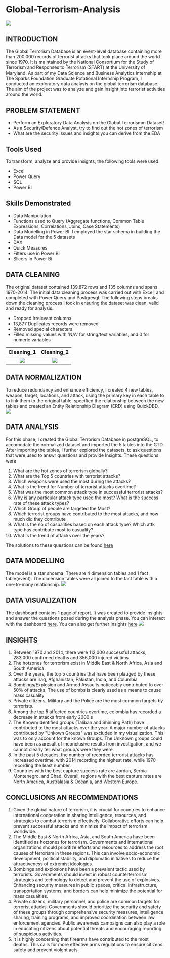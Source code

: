 # Global-Terrorism-Analysis
![](terror_2.jpeg)
## INTRODUCTION
The Global Terrorism Database is an event-level database containing more than 200,000 records of terrorist attacks that took place 
around the world since 1970. It is maintained by the National Consortium for the Study of Terrorism and Responses to Terrorism (START) at the University of Maryland. 
As part of my Data Science and Business Analytics internship at The Sparks Foundation Graduate Rotational Internship Program, I conducted an exploratory data analysis on the global terrorism database. The aim of the project was to analyze and gain insight into terrorist activities around the world.

## PROBLEM STATEMENT 
- Perform an Exploratory Data Analysis on the Global Terrorismm Dataset!
- As a Security/Defence Analyst, try to find out the hot zones of terrorism
- What are the security issues and insights you can derive from the EDA

## Tools Used
To transform, analyze and provide insights, the following tools were used
- Excel
- Power Query
- SQL
- Power BI

## Skills Demonstrated
- Data Manipulation
- Functions used to Query (Aggregate functions, Common Table Expressions, Correlations, Joins, Case Statements)
- Data Modelling in Power BI. I employed the star schema in building the Data model for the 5 datasets
- DAX
- Quick Measures
- Filters use in Power BI
- Slicers in Power Bi

## DATA CLEANING
The original dataset contained 139,872 rows and 135 columns and spans 1970-2014. The initial data cleaning process was carried out with Excel, and completed with Power Query  and Postgresql. The following steps breaks down the cleaning process I took in ensuring the dataset was clean, valid and ready for analysis.
- Dropped Irrelevant columns 
- 13,877 Duplicates records were removed
- Removed special characters
- Filled missing values with 'N/A' for string/text variables, and 0 for numeric variables


Cleaning_1              |           Cleaning_2
:------------------------:|:---------------------:
![](drop_columns.png)     |![](drop_dplicates2.png)

## DATA NORMALIZATION
To reduce redundancy and enhance efficiency, I created 4 new tables, weapon, target, locations, and attack, using the primary key in each table to to link them to the original table, specified the relationship between the new tables and created an Entity Relationship Diagram (ERD) using QuickDBD.
![](QuickDBD.png) 

## DATA ANALYSIS
For this phase, I created the Global Terrorism Database in postgreSQL, to accomodate the normalized dataset and imported the 5 tables into the GTD. After importing the tables, I further explored the datasets, to ask questions that were used to answr questions and  provide Insights. These questions were 
1. What are the hot zones of terrorism globally?
2. What are the Top 5 countries with terrorist attacks?
3. Which weapons were used the most during the attacks?
4. What is the trend for Number of terrorist attacks overtime?
5. What was the most common attack type in successful terrorist attacks?
6. Why is any particular attack type used the most? What is the success rate of these attack types?
7. Which Group of people are targeted the Most?
8. Which terrorist groups have contributed to the most attacks, and how much did they contribute 
9. What is the no of casualities based on each attack type? Which attk type has contribute most to casuality?
10. What is the trend of attacks over the years?

The solutions to these questions can be found [here](https://github.com/TobyDavids/Global-Terrorism-Analysis/blob/main/PostgreSQL%20Analysis%20Solutions)

## DATA MODELLING
The model is a star shcema. There are 4 dimension tables and 1 fact table(event). The dimension tables were all joined to the fact table with a one-to-many relationship. 
![](Data_Model.png)

## DATA VISUALIZATION
The dashboard contains 1 page of report. It was created to provide insights and answer the questions posed during the analysis phase. 
You can interact with the dashboard [here](https://app.powerbi.com/groups/me/reports/ea33dd0f-3794-43b9-b2a1-8ba4c08f093f/ReportSection?experience=power-bi). You can also get further insights [here](https://app.powerbi.com/groups/me/insights/7a7c0c64-648b-4062-a566-d0ed3ed479c2?insightsSource=Desktop&experience=power-bi)
![](Global_Terrorism_dashboard.jpg)

## INSIGHTS
1. Between 1970 and 2014, there were 112,000 successful attacks, 283,000 confirmed deaths and 356,000 injured victims.
2. The hotzones for terrorism exist in Middle East & North Africa, Asia and South America. 
3. Over the years, the top 5 countries that have been plauged by these attacks are Iraq, Afghanistan, Pakistan, India, and Columbia
4. Bombings/Explosion and Armed Assaults noticeably contributed to over 50% of attacks. The use of bombs is clearly used as a means to cause mass casuality
5. Private citizens, Military and the Police are the most common targets by terrorists.  
6. Among the top 5 affected countries overtime, colombia has recorded a decrease in attacks from early 2000's
7. The Known/Identified groups (Taliban and Shinning Path) have contributed to the most attacks over the year. A major number of attacks contributed by "Unkown Groups" was excluded in my visualization. This was to only account for the known Groups. The Unknown groups could have been as aresult of inconclusive results from investigation, and we cannot clearly tell what group/s were they were.
8. In the past 5 decades, the number of recorded terrorist attacks has increased overtime, with 2014 recording the highest rate, while 1970 recording the least number.
9. Countries with the best capture success rate are Jordan, Serbia-Montenegro, and Chad. Overall, regions with the best capture rates are North America, Australasia & Oceania, and Western Europe. 

## CONCLUSIONS AN RECOMMENDATIONS
1. Given the global nature of terrorism, it is crucial for countries to enhance international cooperation in sharing intelligence, resources, and strategies to combat terrorism effectively. Collaborative efforts can help prevent successful attacks and minimize the impact of terrorism worldwide.
2. The Middle East & North Africa, Asia, and South America have been identified as hotzones for terrorism. Governments and international organizations should prioritize efforts and resources to address the root causes of terrorism in these regions. This can involve socio-economic development, political stability, and diplomatic initiatives to reduce the attractiveness of extremist ideologies.
3. Bombings and explosions have been a prevalent tactic used by terrorists. Governments should invest in robust counterterrorism strategies and technology to detect and prevent the use of explosives. Enhancing security measures in public spaces, critical infrastructure, transportation systems, and borders can help minimize the potential for mass casualties.
4. Private citizens, military personnel, and police are common targets for terrorist attacks. Governments should prioritize the security and safety of these groups through comprehensive security measures, intelligence sharing, training programs, and improved coordination between law enforcement agencies. Public awareness campaigns can also play a role in educating citizens about potential threats and encouraging reporting of suspicious activities.
5. It is highly concerning that firearms have contributed to the most deaths. This calls for more effective arms regulations to ensure citizens safety and prevent violent acts. 

